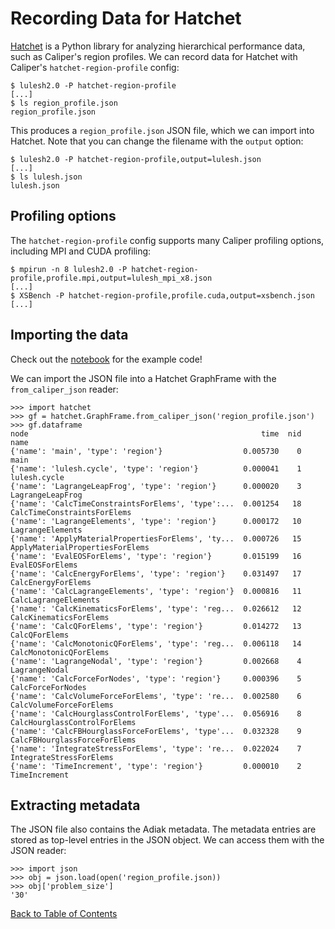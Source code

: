 # Recording Data for Hatchet

[Hatchet](https://github.com/hatchet/hatchet) is a Python library for analyzing
hierarchical performance data, such as Caliper's region profiles. We can 
record data for Hatchet with Caliper's `hatchet-region-profile` config:

    $ lulesh2.0 -P hatchet-region-profile
    [...]
    $ ls region_profile.json
    region_profile.json

This produces a `region_profile.json` JSON file, which we can import into 
Hatchet. Note that you can change the filename with the `output` option:

    $ lulesh2.0 -P hatchet-region-profile,output=lulesh.json
    [...]
    $ ls lulesh.json
    lulesh.json

## Profiling options

The `hatchet-region-profile` config supports many Caliper profiling options,
including MPI and CUDA profiling:

    $ mpirun -n 8 lulesh2.0 -P hatchet-region-profile,profile.mpi,output=lulesh_mpi_x8.json
    [...]
    $ XSBench -P hatchet-region-profile,profile.cuda,output=xsbench.json
    [...]

## Importing the data

Check out the [notebook](HatchetCaliperImport.ipynb) for the example code!

We can import the JSON file into a Hatchet GraphFrame with the 
`from_caliper_json` reader:

```
>>> import hatchet
>>> gf = hatchet.GraphFrame.from_caliper_json('region_profile.json')
>>> gf.dataframe
node                                                    time  nid                             name
{'name': 'main', 'type': 'region'}                  0.005730    0                             main
{'name': 'lulesh.cycle', 'type': 'region'}          0.000041    1                     lulesh.cycle
{'name': 'LagrangeLeapFrog', 'type': 'region'}      0.000020    3                 LagrangeLeapFrog
{'name': 'CalcTimeConstraintsForElems', 'type':...  0.001254   18      CalcTimeConstraintsForElems
{'name': 'LagrangeElements', 'type': 'region'}      0.000172   10                 LagrangeElements
{'name': 'ApplyMaterialPropertiesForElems', 'ty...  0.000726   15  ApplyMaterialPropertiesForElems
{'name': 'EvalEOSForElems', 'type': 'region'}       0.015199   16                  EvalEOSForElems
{'name': 'CalcEnergyForElems', 'type': 'region'}    0.031497   17               CalcEnergyForElems
{'name': 'CalcLagrangeElements', 'type': 'region'}  0.000816   11             CalcLagrangeElements
{'name': 'CalcKinematicsForElems', 'type': 'reg...  0.026612   12           CalcKinematicsForElems
{'name': 'CalcQForElems', 'type': 'region'}         0.014272   13                    CalcQForElems
{'name': 'CalcMonotonicQForElems', 'type': 'reg...  0.006118   14           CalcMonotonicQForElems
{'name': 'LagrangeNodal', 'type': 'region'}         0.002668    4                    LagrangeNodal
{'name': 'CalcForceForNodes', 'type': 'region'}     0.000396    5                CalcForceForNodes
{'name': 'CalcVolumeForceForElems', 'type': 're...  0.002580    6          CalcVolumeForceForElems
{'name': 'CalcHourglassControlForElems', 'type'...  0.056916    8     CalcHourglassControlForElems
{'name': 'CalcFBHourglassForceForElems', 'type'...  0.032328    9     CalcFBHourglassForceForElems
{'name': 'IntegrateStressForElems', 'type': 're...  0.022024    7          IntegrateStressForElems
{'name': 'TimeIncrement', 'type': 'region'}         0.000010    2                    TimeIncrement
```

## Extracting metadata

The JSON file also contains the Adiak metadata. The metadata entries are stored
as top-level entries in the JSON object. We can access them with the JSON
reader:

```
>>> import json
>>> obj = json.load(open('region_profile.json))
>>> obj['problem_size']
'30'
```

[Back to Table of Contents](README.md)